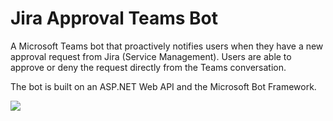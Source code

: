 # Jira Approval Teams Bot
A Microsoft Teams bot that proactively notifies users when they have a new approval request from Jira (Service Management). Users are able to approve or deny the request directly from the Teams conversation.

The bot is built on an ASP.NET Web API and the Microsoft Bot Framework.

![](bot-example.gif)